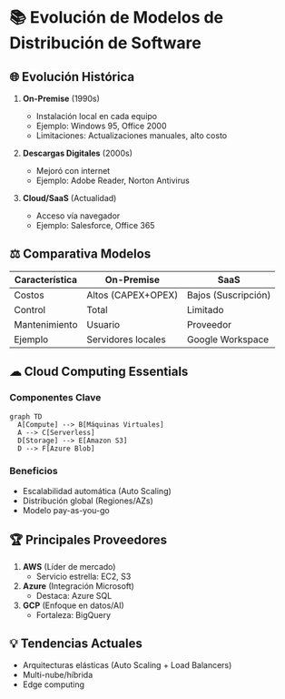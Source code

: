# 📚 Evolución de Modelos de Distribución de Software

## 🌐 **Evolución Histórica**
1. **On-Premise** (1990s)
   - Instalación local en cada equipo
   - Ejemplo: Windows 95, Office 2000
   - Limitaciones: Actualizaciones manuales, alto costo

2. **Descargas Digitales** (2000s)
   - Mejoró con internet
   - Ejemplo: Adobe Reader, Norton Antivirus

3. **Cloud/SaaS** (Actualidad)
   - Acceso vía navegador
   - Ejemplo: Salesforce, Office 365

## ⚖ **Comparativa Modelos**
| Característica       | On-Premise          | SaaS                |
|----------------------|---------------------|---------------------|
| Costos               | Altos (CAPEX+OPEX)  | Bajos (Suscripción) |
| Control              | Total               | Limitado            |
| Mantenimiento        | Usuario             | Proveedor           |
| Ejemplo              | Servidores locales  | Google Workspace    |

## ☁ **Cloud Computing Essentials**
### Componentes Clave
```mermaid
graph TD
  A[Compute] --> B[Máquinas Virtuales]
  A --> C[Serverless]
  D[Storage] --> E[Amazon S3]
  D --> F[Azure Blob]
```

### Beneficios
- Escalabilidad automática (Auto Scaling)
- Distribución global (Regiones/AZs)
- Modelo pay-as-you-go

## 🏆 **Principales Proveedores**
1. **AWS** (Líder de mercado)
   - Servicio estrella: EC2, S3
2. **Azure** (Integración Microsoft)
   - Destaca: Azure SQL
3. **GCP** (Enfoque en datos/AI)
   - Fortaleza: BigQuery

## 💡 **Tendencias Actuales**
- Arquitecturas elásticas (Auto Scaling + Load Balancers)
- Multi-nube/híbrida
- Edge computing